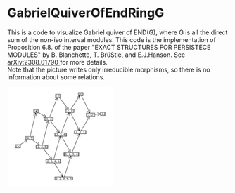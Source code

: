 # GabrielQuiverOfEndRingG
This is a code to visualize Gabriel quiver of END(G), where G is all the direct sum of the non-iso interval modules. This code is the implementation of Proposition 6.8. of the paper  "EXACT STRUCTURES FOR PERSISTECE MODULES" by B. Blanchette, T. BrüStle, and E.J.Hanson.
See <a href="https://arxiv.org/abs/2308.01790">arXiv:2308.01790 </a>for more details.
<br>
Note that the picture writes only irreducible morphisms, so there is no information about some relations.
 <!-- Picture -->
  <div title="picture">
    <img src="Graph.PNG" alt="picture" width="240px" >
    </div>
    <small>
    </small>
<!-- end Picture -->
